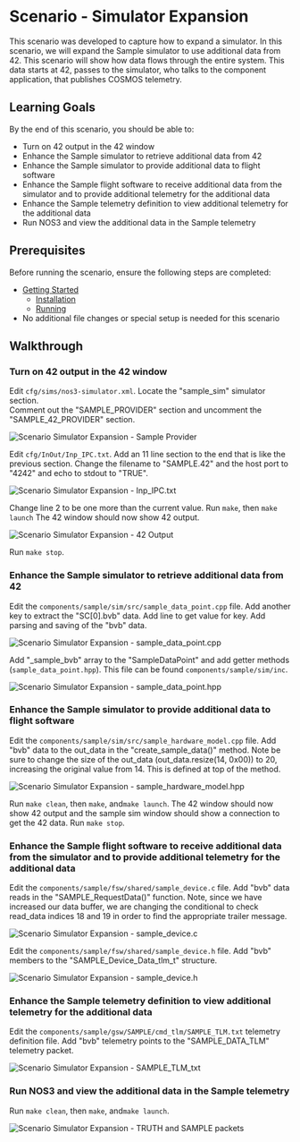 # Scenario - Simulator Expansion

This scenario was developed to capture how to expand a simulator.
In this scenario, we will expand the Sample simulator to use additional data from 42.
This scenario will show how data flows through the entire system.
This data starts at 42, passes to the simulator, who talks to the component application, that publishes COSMOS telemetry.

## Learning Goals

By the end of this scenario, you should be able to:
* Turn on 42 output in the 42 window
* Enhance the Sample simulator to retrieve additional data from 42
* Enhance the Sample simulator to provide additional data to flight software
* Enhance the Sample flight software to receive additional data from the simulator and to provide additional telemetry for the additional data
* Enhance the Sample telemetry definition to view additional telemetry for the additional data
* Run NOS3 and view the additional data in the Sample telemetry

## Prerequisites

Before running the scenario, ensure the following steps are completed:
* [Getting Started](./Getting_Started.md)
  * [Installation](./Getting_Started.md#installation)
  * [Running](./Getting_Started.md#running)
* No additional file changes or special setup is needed for this scenario

## Walkthrough

### Turn on 42 output in the 42 window
Edit `cfg/sims/nos3-simulator.xml`.
Locate the "sample_sim" simulator section.  
Comment out the "SAMPLE_PROVIDER" section and uncomment the "SAMPLE_42_PROVIDER" section.

![Scenario Simulator Expansion - Sample Provider](./_static/scenario_simulator_expansion/scenario_sample_provider.png)

Edit `cfg/InOut/Inp_IPC.txt`.
Add an 11 line section to the end that is like the previous section.  Change the filename to "SAMPLE.42" and the host port to "4242" and echo to stdout to "TRUE".

![Scenario Simulator Expansion - Inp_IPC.txt](./_static/scenario_simulator_expansion/inp_ipc.png)

Change line 2 to be one more than the current value.
Run `make`, then `make launch`
The 42 window should now show 42 output.

![Scenario Simulator Expansion - 42 Output](./_static/scenario_simulator_expansion/42_output.png)

Run `make stop`.

### Enhance the Sample simulator to retrieve additional data from 42
Edit the `components/sample/sim/src/sample_data_point.cpp` file.
Add another key to extract the "SC[0].bvb" data.
Add line to get value for key.
Add parsing and saving of the "bvb" data.

![Scenario Simulator Expansion - sample_data_point.cpp](./_static/scenario_simulator_expansion/sample_data_point.cpp.png)

Add "_sample_bvb" array to the "SampleDataPoint" and add getter methods (`sample_data_point.hpp`). This file can be found `components/sample/sim/inc`.

![Scenario Simulator Expansion - sample_data_point.hpp](./_static/scenario_simulator_expansion/sample_data_point.hpp.png)

### Enhance the Sample simulator to provide additional data to flight software
Edit the `components/sample/sim/src/sample_hardware_model.cpp` file.
Add "bvb" data to the out_data in the "create_sample_data()" method. Note be sure to change the size of the out_data (out_data.resize(14, 0x00)) to 20, increasing the original value from 14. This is defined at top of the method.

![Scenario Simulator Expansion - sample_hardware_model.hpp](./_static/scenario_simulator_expansion/sample_hardware_model.cpp.png)

Run `make clean`, then `make`, and`make launch`.
The 42 window should now show 42 output and the sample sim window should show a connection to get the 42 data.
Run `make stop`.

### Enhance the Sample flight software to receive additional data from the simulator and to provide additional telemetry for the additional data
Edit the `components/sample/fsw/shared/sample_device.c` file.
Add "bvb" data reads in the "SAMPLE_RequestData()" function. Note, since we have increased our data buffer, we are changing the conditional to check read_data indices 18 and 19 in order to find the appropriate trailer message.

![Scenario Simulator Expansion - sample_device.c](./_static/scenario_simulator_expansion/sample_device.c.png)

Edit the `components/sample/fsw/shared/sample_device.h` file.
Add "bvb" members to the "SAMPLE_Device_Data_tlm_t" structure.

![Scenario Simulator Expansion - sample_device.h](./_static/scenario_simulator_expansion/sample_device.h.png)

### Enhance the Sample telemetry definition to view additional telemetry for the additional data
Edit the `components/sample/gsw/SAMPLE/cmd_tlm/SAMPLE_TLM.txt` telemetry definition file.
Add "bvb" telemetry points to the "SAMPLE_DATA_TLM" telemetry packet.

![Scenario Simulator Expansion - SAMPLE_TLM_txt](./_static/scenario_simulator_expansion/SAMPLE_TLM.txt.png)

### Run NOS3 and view the additional data in the Sample telemetry
Run `make clean`, then `make`, and`make launch`.

![Scenario Simulator Expansion - TRUTH and SAMPLE packets](./_static/scenario_simulator_expansion/TRUTH_and_SAMPLE_packets.png)
